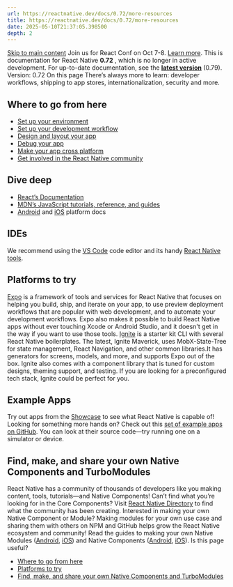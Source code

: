 ```yaml
---
url: https://reactnative.dev/docs/0.72/more-resources
title: https://reactnative.dev/docs/0.72/more-resources
date: 2025-05-10T21:37:05.398500
depth: 2
---
```


[Skip to main content](https://reactnative.dev/docs/0.72/more-resources#__docusaurus_skipToContent_fallback)
Join us for React Conf on Oct 7-8. [Learn more](https://conf.react.dev).
This is documentation for React Native **0.72** , which is no longer in active development.
For up-to-date documentation, see the **[latest version](https://reactnative.dev/docs/more-resources)** (0.79).
Version: 0.72
On this page
There’s always more to learn: developer workflows, shipping to app stores, internationalization, security and more.
## Where to go from here[​](https://reactnative.dev/docs/0.72/more-resources#where-to-go-from-here "Direct link to Where to go from here")
  * [Set up your environment](https://reactnative.dev/docs/0.72/environment-setup)
  * [Set up your development workflow](https://reactnative.dev/docs/0.72/running-on-device)
  * [Design and layout your app](https://reactnative.dev/docs/0.72/flexbox)
  * [Debug your app](https://reactnative.dev/docs/0.72/debugging)
  * [Make your app cross platform](https://reactnative.dev/docs/0.72/platform-specific-code)
  * [Get involved in the React Native community](https://reactnative.dev/community/overview)


## Dive deep[​](https://reactnative.dev/docs/0.72/more-resources#dive-deep "Direct link to Dive deep")
  * [React’s Documentation](https://react.dev/learn)
  * [MDN’s JavaScript tutorials, reference, and guides](https://developer.mozilla.org/en-US/docs/Web/JavaScript)
  * [Android](https://developer.android.com/docs) and [iOS](https://developer.apple.com/documentation/uikit) platform docs


## IDEs[​](https://reactnative.dev/docs/0.72/more-resources#ides "Direct link to IDEs")
We recommend using the [VS Code](https://code.visualstudio.com/) code editor and its handy [React Native tools](https://marketplace.visualstudio.com/items?itemName=msjsdiag.vscode-react-native).
## Platforms to try[​](https://reactnative.dev/docs/0.72/more-resources#platforms-to-try "Direct link to Platforms to try")
[Expo](https://docs.expo.dev/) is a framework of tools and services for React Native that focuses on helping you build, ship, and iterate on your app, to use preview deployment workflows that are popular with web development, and to automate your development workflows. Expo also makes it possible to build React Native apps without ever touching Xcode or Android Studio, and it doesn't get in the way if you want to use those tools.
[Ignite](https://github.com/infinitered/ignite) is a starter kit CLI with several React Native boilerplates. The latest, Ignite Maverick, uses MobX-State-Tree for state management, React Navigation, and other common libraries.It has generators for screens, models, and more, and supports Expo out of the box. Ignite also comes with a component library that is tuned for custom designs, theming support, and testing. If you are looking for a preconfigured tech stack, Ignite could be perfect for you.
## Example Apps[​](https://reactnative.dev/docs/0.72/more-resources#example-apps "Direct link to Example Apps")
Try out apps from the [Showcase](https://reactnative.dev/showcase) to see what React Native is capable of! Looking for something more hands on? Check out this [set of example apps on GitHub](https://github.com/ReactNativeNews/React-Native-Apps). You can look at their source code—try running one on a simulator or device.
## Find, make, and share your own Native Components and TurboModules[​](https://reactnative.dev/docs/0.72/more-resources#find-make-and-share-your-own-native-components-and-turbomodules "Direct link to Find, make, and share your own Native Components and TurboModules")
React Native has a community of thousands of developers like you making content, tools, tutorials—and Native Components!
Can’t find what you’re looking for in the Core Components? Visit [React Native Directory](https://reactnative.directory) to find what the community has been creating.
Interested in making your own Native Component or Module? Making modules for your own use case and sharing them with others on NPM and GitHub helps grow the React Native ecosystem and community! Read the guides to making your own Native Modules ([Android](https://reactnative.dev/docs/0.72/native-modules-android), [iOS](https://reactnative.dev/docs/0.72/native-modules-ios)) and Native Components ([Android](https://reactnative.dev/docs/0.72/native-components-android), [iOS](https://reactnative.dev/docs/0.72/native-components-ios)).
Is this page useful?
  * [Where to go from here](https://reactnative.dev/docs/0.72/more-resources#where-to-go-from-here)
  * [Platforms to try](https://reactnative.dev/docs/0.72/more-resources#platforms-to-try)
  * [Find, make, and share your own Native Components and TurboModules](https://reactnative.dev/docs/0.72/more-resources#find-make-and-share-your-own-native-components-and-turbomodules)



